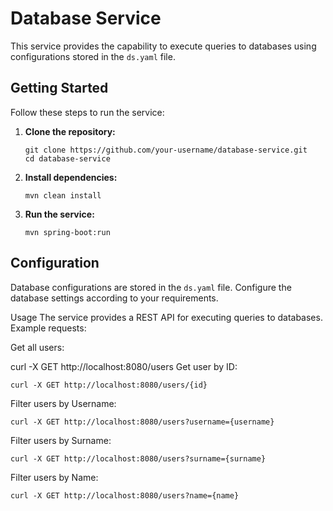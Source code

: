 # Database Service

This service provides the capability to execute queries to databases using configurations stored in the `ds.yaml` file.

## Getting Started

Follow these steps to run the service:

1. **Clone the repository:**
    ```
   git clone https://github.com/your-username/database-service.git
   cd database-service
   ```

2. **Install dependencies:**
   ```
   mvn clean install
   ```

3. **Run the service:**
   ```
   mvn spring-boot:run
   ```

## Configuration

Database configurations are stored in the `ds.yaml` file.
Configure the database settings according to your requirements.

Usage
The service provides a REST API for executing queries to databases. Example requests:

Get all users:

curl -X GET http://localhost:8080/users
Get user by ID:
```
curl -X GET http://localhost:8080/users/{id}
```
Filter users by Username:
```
curl -X GET http://localhost:8080/users?username={username}
```

Filter users by Surname:
```
curl -X GET http://localhost:8080/users?surname={surname}
```
Filter users by Name:
```
curl -X GET http://localhost:8080/users?name={name}
```
